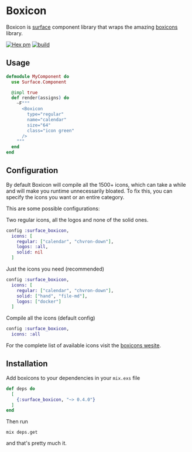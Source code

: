 # Boxicon

Boxicon is [surface](https://github.com/surface-ui/surface) component library that wraps the amazing [boxicons](https://boxicons.com) library.

[![Hex pm](http://img.shields.io/hexpm/v/surface_boxicon.svg?style=flat)](https://hex.pm/packages/surface_boxicon) [![build](https://github.com/fceruti/surface-boxicon/actions/workflows/build.yml/badge.svg)](https://github.com/fceruti/surface-boxicon/actions/workflows/build.yml)

## Usage

```elixir
defmodule MyComponent do
  use Surface.Component

  @impl true
  def render(assigns) do
    ~F"""
      <Boxicon
        type="regular"
        name="calendar"  
        size="64" 
        class="icon green"
      />
    """
  end
end
```

## Configuration

By default Boxicon will compile all the 1500+ icons, which can take a while and will make you runtime
unnecessarily bloated. To fix this, you can specify the icons you want or an entire category.

This are some possible configurations:

Two regular icons, all the logos and none of the solid ones.
```elixir
config :surface_boxicon,
  icons: [
    regular: ["calendar", "chvron-down"],
    logos: :all,
    solid: nil
  ]
```

Just the icons you need (recommended)
```elixir
config :surface_boxicon,
  icons: [
    regular: ["calendar", "chvron-down"],
    solid: ["hand", "file-md"],
    logos: ["docker"]
  ]
```

Compile all the icons (default config)
```elixir
config :surface_boxicon,
  icons: :all
```

For the complete list of available icons visit the [boxicons wesite](https://boxicons.com).

## Installation

Add boxicons to your dependencies in your `mix.exs` file

```elixir
def deps do
  [
    {:surface_boxicon, "~> 0.4.0"}
  ]
end
```

Then run 

```
mix deps.get
```

and that's pretty much it.
